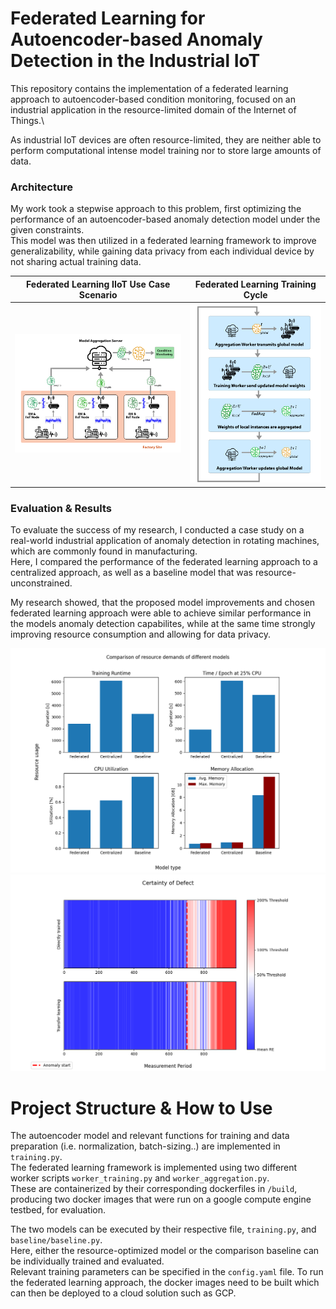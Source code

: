 # Federated Learning for Autoencoder-based Anomaly Detection in the Industrial IoT

This repository contains the implementation of a federated learning approach to autoencoder-based condition monitoring, 
focused on an industrial application in the resource-limited domain of the Internet of Things.\

As industrial IoT devices are often resource-limited, they are neither able to perform computational intense model training 
nor to store large amounts of data. 

### Architecture

My work took a stepwise approach to this problem, first optimizing the performance of an 
autoencoder-based anomaly detection model under the given constraints.\
This model was then utilized in a federated learning framework to improve generalizability, 
while gaining data privacy from each individual device by not sharing actual training data.


| Federated Learning IIoT Use Case Scenario                 | Federated Learning Training Cycle                                             |
|-----------------------------------------------------------|-------------------------------------------------------------------------------|
| ![Federated Learning](plots/ReadMe/federated-factory.png) | ![Federated Learning Architecture](plots/ReadMe/federated-training-cycle.png) |

### Evaluation & Results

To evaluate the success of my research, I conducted a case study on a real-world industrial application of 
anomaly detection in rotating machines, which are commonly found in manufacturing.\
Here, I compared the performance of the federated learning approach to a centralized approach, as well as a baseline model that was resource-unconstrained.

My research showed, that the proposed model improvements and chosen federated learning approach were able to achieve 
similar performance in the models anomaly detection capabilites, while at the same time strongly improving resource consumption and allowing for data privacy.

![Resource evaluation](plots/ReadMe/E2-Resources-v2.png) 
![Transferlearning evaluation](plots/ReadMe/transferlearning-comparison.png)



# Project Structure & How to Use

The autoencoder model and relevant functions for training and data preparation (i.e. normalization, batch-sizing..) are implemented in `training.py`.\
The federated learning framework is implemented using two different worker scripts `worker_training.py` and `worker_aggregation.py`.\
These are containerized by their corresponding dockerfiles in `/build`, producing two docker images that were run on a google compute engine testbed,
for evaluation.

The two models can be executed by their respective file, `training.py`, and `baseline/baseline.py`.\
Here, either the resource-optimized model or the comparison baseline can be individually trained and evaluated.\
Relevant training parameters can be specified in the `config.yaml` file.
To run the federated learning approach, the docker images need to be built which can then be deployed to a cloud solution such as GCP.
